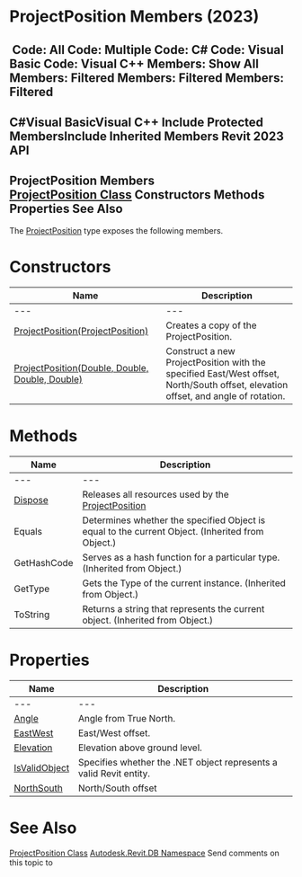 # ProjectPosition Members (2023)

﻿
 Code: All Code: Multiple Code: C# Code: Visual Basic Code: Visual C++  Members: Show All Members: Filtered Members: Filtered Members: Filtered   
---  
C#Visual BasicVisual C++
Include Protected MembersInclude Inherited Members
Revit 2023 API  
---  
ProjectPosition Members  
[ProjectPosition Class](249111cc-c1f3-d3e1-e7bf-dc791327fd4c.md "ProjectPosition Class") Constructors Methods Properties See Also  
---  
The [ProjectPosition](249111cc-c1f3-d3e1-e7bf-dc791327fd4c.md "ProjectPosition Class") type exposes the following members.
# Constructors
| Name | Description |
| --- | --- |
| --- | --- | --- |
| [ProjectPosition(ProjectPosition)](15e85fac-9a92-4fe1-8104-5067923eab41.md "ProjectPosition Constructor \(ProjectPosition\)") | Creates a copy of the ProjectPosition. |
| [ProjectPosition(Double, Double, Double, Double)](c833984a-b94b-fba9-df13-acedf096d83f.md "ProjectPosition Constructor \(Double, Double, Double, Double\)") | Construct a new ProjectPosition with the specified East/West offset, North/South offset, elevation offset, and angle of rotation. |

# Methods
| Name | Description |
| --- | --- |
| --- | --- | --- |
| [Dispose](342ef4bf-f4a6-ecd3-99a9-d7002b196d33.md "Dispose Method") | Releases all resources used by the [ProjectPosition](249111cc-c1f3-d3e1-e7bf-dc791327fd4c.md "ProjectPosition Class") |
| Equals | Determines whether the specified Object is equal to the current Object. (Inherited from Object.) |
| GetHashCode | Serves as a hash function for a particular type.  (Inherited from Object.) |
| GetType | Gets the Type of the current instance. (Inherited from Object.) |
| ToString | Returns a string that represents the current object. (Inherited from Object.) |

# Properties
| Name | Description |
| --- | --- |
| --- | --- | --- |
| [Angle](c8cf6834-f84c-fa2e-4249-276a7f510f2f.md "Angle Property") | Angle from True North. |
| [EastWest](2b1ce41d-e6db-6b51-fa6c-7119692b6e05.md "EastWest Property") | East/West offset. |
| [Elevation](9bc06013-aed1-f86c-956e-369369328510.md "Elevation Property") | Elevation above ground level. |
| [IsValidObject](bf695610-3ceb-da3c-5ab9-df4ebd57b194.md "IsValidObject Property") | Specifies whether the .NET object represents a valid Revit entity. |
| [NorthSouth](f0d0e79a-c1de-9cd6-82a8-664fc76e7e41.md "NorthSouth Property") | North/South offset |

# See Also
[ProjectPosition Class](249111cc-c1f3-d3e1-e7bf-dc791327fd4c.md "ProjectPosition Class")
[Autodesk.Revit.DB Namespace](87546ba7-461b-c646-cbb1-2cb8f5bff8b2.md "Autodesk.Revit.DB Namespace")
Send comments on this topic to 